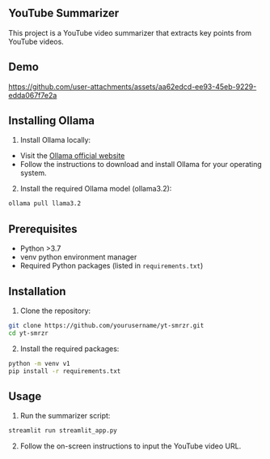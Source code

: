 ## YouTube Summarizer

This project is a YouTube video summarizer that extracts key points from YouTube videos.

## Demo



https://github.com/user-attachments/assets/aa62edcd-ee93-45eb-9229-edda067f7e2a

## Installing Ollama

1. Install Ollama locally:
  - Visit the [Ollama official website](https://www.ollama.com)
  - Follow the instructions to download and install Ollama for your operating system.

2. Install the required Ollama model (ollama3.2):
  ```sh
  ollama pull llama3.2
  ```
  
## Prerequisites

- Python >3.7
- venv python environment manager
- Required Python packages (listed in `requirements.txt`)

## Installation

1. Clone the repository:
  ```sh
  git clone https://github.com/yourusername/yt-smrzr.git
  cd yt-smrzr
  ```

2. Install the required packages:
  ```sh
  python -m venv v1
  pip install -r requirements.txt
  ```

## Usage

1. Run the summarizer script:
  ```sh
  streamlit run streamlit_app.py
  ```

2. Follow the on-screen instructions to input the YouTube video URL.


